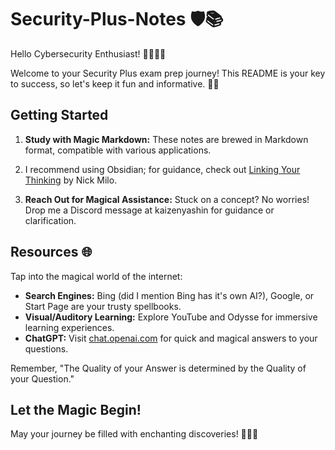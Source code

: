 # Security-Plus-Notes 🛡️📚

Hello Cybersecurity Enthusiast! 👩‍💻👨‍💻

Welcome to your Security Plus exam prep journey! This README is your key to success, so let's keep it fun and informative. 🌟✨

## Getting Started

1. **Study with Magic Markdown:** These notes are brewed in Markdown format, compatible with various applications.
2. I recommend using Obsidian; for guidance, check out [Linking Your Thinking](https://www.youtube.com/watch?v=QgbLb6QCK88) by Nick Milo.

3. **Reach Out for Magical Assistance:** Stuck on a concept? No worries! Drop me a Discord message at kaizenyashin for guidance or clarification.

## Resources 🌐

Tap into the magical world of the internet:

- **Search Engines:** Bing (did I mention Bing has it's own AI?), Google, or Start Page are your trusty spellbooks.
- **Visual/Auditory Learning:** Explore YouTube and Odysse for immersive learning experiences.
- **ChatGPT:** Visit [chat.openai.com](https://chat.openai.com/) for quick and magical answers to your questions.

Remember, "The Quality of your Answer is determined by the Quality of your Question."

## Let the Magic Begin!

May your journey be filled with enchanting discoveries! 🚀🌌✨
